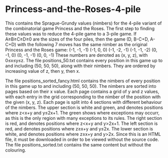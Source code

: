 # Princess-and-the-Roses-4-pile
This contains the Sprague-Grundy values (nimbers) for the 4-pile variant of the combinatorial game Princess and the Roses. 
  The first step to finding these values was to reduce the 4-pile game to a 3-pile game. If A≥B≥C≥D≥0 are the sizes of the four piles, 
  then the game (D, B-C+D, A-C+D) with the following 7 moves has the same nimber as the original Princess and the Roses game:
  (-1, -1, -1)
  (-1, 0, 0)
  (-1, -2, -1)
  (-1, -1, -2)
  (0, -1, 0)
  (0, -1, -1)
  (0, 0, -1)
  These numbers are denoted as (x, y, z), with 0≤x≤y≤z.
The file positions_50.txt contains every position in this game up to and including (50, 50, 50), along with their nimbers. 
  They are ordered by increasing value of z, then y, then x.
  
The file positions_sorted_fancy.html contains the nimbers of every position in this game up to and including (50, 50, 50). The nimbers are sorted into pages 
  based on their x value. Each page contains a grid of y and z values, with each entry in the grid corresponding to the nimber of the position with the given 
  (x, y, z). Each page is split into 4 sections with different behaviour of the nimbers. 
    The upper section is white and green, and denotes positions where z<x+y and y≤2x+1. The green shows where exceptions may occurr, as this is the only region with many exceptions to its rules.
    The right section is red, and denotes positions where z<x+y and y>2x+1.
    The left section is red, and denotes positions where z≥x+y and y≤2x.
    The lower section is white, and denotes positions where z≥x+y and y>2x.
    Since this is an HTML file, it must be downloaded in order to be viewed without the source code. The file positions_sorted.txt contains the same content but without the colouring.
